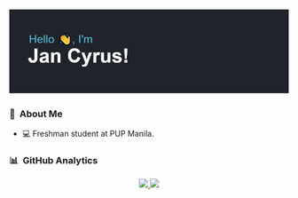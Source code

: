 ### ![](/header.png)

### 👤 &nbsp;About Me
- 💻 Freshman student at PUP Manila.

### 📊 &nbsp;GitHub Analytics

<div align="center">
<a href="https://github.com/jancyrusm">
  <img height="190em" src="https://github-readme-stats.vercel.app/api?username=jancyrusm&theme=react&show_icons=true&layout=compact"/>
  <img height="190em" src="https://github-readme-stats.vercel.app/api/top-langs/?username=jancyrusm&theme=react&layout=compact"/>
</a>
</div>

<!---
jancyrusm/jancyrusm is a ✨ special ✨ repository because its `README.md` (this file) appears on your GitHub profile.
You can click the Preview link to take a look at your changes.
--->

